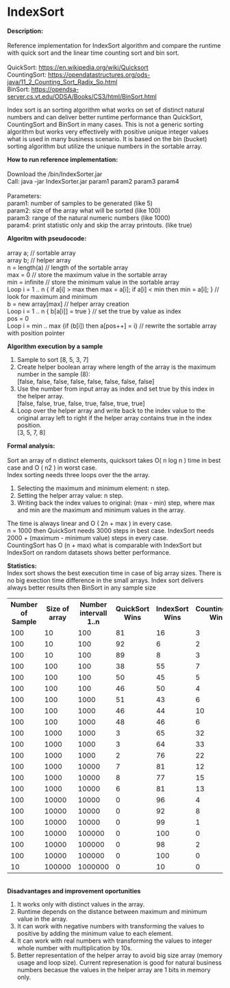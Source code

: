 # IndexSort

<B>Description:</B><BR><BR>
Reference implementation for IndexSort algorithm and compare the runtime with quick sort and the linear time counting sort and bin sort. <BR><BR>
 QuickSort: https://en.wikipedia.org/wiki/Quicksort<Br>
 CountingSort: https://opendatastructures.org/ods-java/11_2_Counting_Sort_Radix_So.html<BR>
 BinSort: https://opendsa-server.cs.vt.edu/ODSA/Books/CS3/html/BinSort.html <BR>

Index sort is an sorting algorithm what works on set of distinct natural numbers and can deliver better runtime performance than QuickSort, CountingSort and BinSort in many cases. This is not a generic sorting algorithm but works very effectively with positive unique integer values what is used in many business scenario. It is based on the bin (bucket) sorting algorithm but utilize the unique numbers in the sortable array.<BR>
 
<B>How to run reference implementation:</B><BR><BR>
Download the /bin/IndexSorter.jar <BR>
Call: java -jar  IndexSorter.jar param1 param2 param3 param4<BR><BR>
Parameters: <BR>
 param1: number of samples to be generated (like 5) <BR>
 param2: size of the array what will be sorted (like 100)<BR>
 param3: range of the natural numeric numbers (like 1000)<BR>
 param4: print statistic only and skip the array printouts. (like true)<BR>

<B>Algoritm with pseudocode:</B><BR><BR>
array a; // sortable array<BR>
array b; // helper array<BR>
n = length(a) // length of the sortable array<BR>
max = 0  // store the maximum value in the sortable array<BR>
min = infinite  // store the minimum value in the sortable array<BR>
Loop  i = 1 .. n { if a[i] > max then max = a[i]; if a[i] < min then min = a[i]; }   // look for maximum and minimum<BR>
b = new array[max]                                   // helper array creation<BR>
Loop  i = 1 .. n { b[a[i]] = true }                  // set the true by value as index <BR>
pos = 0 <BR>
Loop  i = min .. max {if (b[i]) then a[pos++] = i}     // rewrite the sortable array with position pointer<BR>

<B>Algorithm execution by a sample </B><BR>
 1. Sample to sort [8, 5, 3, 7] <BR>
 2. Create helper boolean array where length of the array is the maximum number in the sample (8): <BR>
 [false, false, false, false, false, false, false, false]<BR>
 3. Use the number from input array as index and set true by this index in the helper array. <BR>
 [false, false, true, false, true, false, true, true]<BR>
 4. Loop over the helper array and write back to the index value to the original array left to right if the helper array contains true in the index position.<BR>
 [3, 5, 7, 8]<BR>
 
 <B>Formal analysis:</B> <BR><BR>
 Sort an array of n distinct elements, quicksort takes O( n log n ) time in best case and O ( n2 ) in worst case.<BR>
 Index sorting needs three loops over the the array.<BR>
 1. Selecting the maximum and minimum element: n step.<BR>
 2. Setting the helper array value: n step.<BR>
 3. Writing back the index values to original: (max - min) step, where max and min are the maximum and minimum values in the array.<BR>
 
 The time is always linear and O ( 2n + max ) in every case.<BR>
 n = 1000 then QuickSort needs 3000 steps in best case. IndexSort needs 2000 + (maximum - minimum value) steps in every case.<BR>
 CountingSort has O (n + max) what is comparable with IndexSort but IndexSort on random datasets shows better performance.

<B>Statistics:</B> <BR>
 Index sort shows the best execution time in case of big array sizes. There is no big exection time difference in the small arrays. 
 Index sort delivers always better results then BinSort in any sample size<BR>
<Table>
<TR><TH>Number of Sample</TH><TH>Size of array</TH><TH>Number intervall 1..n</TH><TH>QuickSort Wins</TH><TH>IndexSort Wins</TH><TH>CountingSort Wins</TH></TR>
<TR><TD>100</TD><TD>	10</TD><TD>	100</TD><TD>	81</TD><TD>16</TD><TD> 3</TD></TR>
<TR><TD>100</TD><TD>	10</TD><TD>	100</TD><TD>	92</TD><TD>	6</TD><TD>	2</TD></TR>
<TR><TD>100</TD><TD>	10</TD><TD>	100</TD><TD>	89</TD><TD>	8</TD><TD>	3</TD></TR>
<TR><TD>100</TD><TD>	100</TD><TD>	100</TD><TD>	38</TD><TD>	55</TD><TD>	7</TD></TR>
<TR><TD>100</TD><TD>	100</TD><TD>	100</TD><TD>	50</TD><TD>	45</TD><TD>	5</TD></TR>
<TR><TD>100</TD><TD>	100</TD><TD>	100</TD><TD>	46</TD><TD>	50</TD><TD>	4</TD></TR>
<TR><TD>100</TD><TD>	100</TD><TD>	1000</TD><TD>	51</TD><TD>	43</TD><TD>	6</TD></TR>
<TR><TD>100</TD><TD>	100</TD><TD>	1000</TD><TD>	46</TD><TD>	44</TD><TD>	10</TD></TR>
<TR><TD>100</TD><TD>	100</TD><TD>	1000</TD><TD>	48</TD><TD>	46</TD><TD>	6</TD></TR>
<TR><TD>100</TD><TD>	1000</TD><TD>	1000</TD><TD>	3</TD><TD>	65</TD><TD>	32</TD></TR>
<TR><TD>100</TD><TD>	1000</TD><TD>	1000</TD><TD>	3</TD><TD>	64</TD><TD>	33</TD></TR>
<TR><TD>100</TD><TD>	1000</TD><TD>	1000</TD><TD>	2</TD><TD>	76</TD><TD>	22</TD></TR>
<TR><TD>100</TD><TD>	1000</TD><TD>	10000</TD><TD>	7</TD><TD>	81</TD><TD>	12</TD></TR>
<TR><TD>100</TD><TD>	1000</TD><TD>	10000</TD><TD>	8</TD><TD>	77</TD><TD>	15</TD></TR>
<TR><TD>100</TD><TD>	1000</TD><TD>	10000</TD><TD>	6</TD><TD>	81</TD><TD>	13</TD></TR>
<TR><TD>100</TD><TD>	10000</TD><TD>	10000</TD><TD>	0</TD><TD>	96</TD><TD>	4</TD></TR>
<TR><TD>100</TD><TD>	10000</TD><TD>	10000</TD><TD>	0</TD><TD>	92</TD><TD>	8</TD></TR>
<TR><TD>100</TD><TD>	10000</TD><TD>	10000</TD><TD>	0</TD><TD>	99</TD><TD>	1</TD></TR>
<TR><TD>100</TD><TD>	10000</TD><TD>	100000</TD><TD>	0</TD><TD>	100</TD><TD>	0</TD></TR>
<TR><TD>100</TD><TD>	10000</TD><TD>	100000</TD><TD>	0</TD><TD>	98</TD><TD>	2</TD></TR>
<TR><TD>100</TD><TD>	10000</TD><TD>	100000</TD><TD>	0</TD><TD>	100</TD><TD>	0</TD></TR>
<TR><TD>10</TD><TD>	100000</TD><TD>	1000000</TD><TD>0</TD><TD>	10</TD><TD>	0</TD></TR>
</TABLE>

<BR><B>Disadvantages and improvement oportunities</B> <BR>

 1. It works only with distinct values in the array.<BR>
 2. Runtime depends on the distance between maximum and minimum value in the array.<BR>
 3. It can work with negative numbers with transforming the values to positive by adding the minimum value to each element.<BR>
 4. It can work with real numbers with transforming the values to integer whole number with multiplication by 10s. <BR> 
 5. Better representation of the helper array to avoid big size array (memory usage and loop size). Current represenation is good for natural business numbers becasue the values in the helper array are 1 bits in memory only. 
